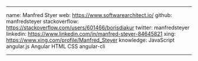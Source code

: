 ____
name:           Manfred Styer
web:            https://www.softwarearchitect.io/
github:         manfredsteyer
stackoverflow:  https://stackoverflow.com/users/601466/borisdiakur
twitter:        manfredsteyer
linkedin:       https://www.linkedin.com/in/manfred-steyer-84645821
xing:           https://www.xing.com/profile/Manfred_Steyer
knowledge:      JavaScript angular.js Angular HTML CSS angular-cli
____
